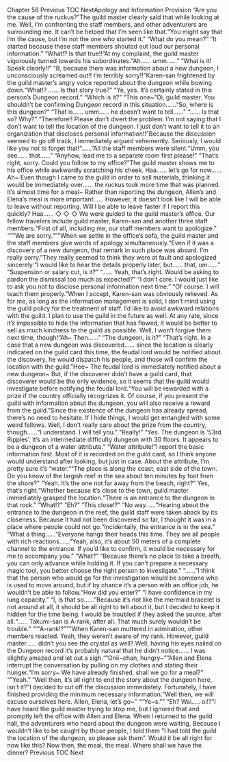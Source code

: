 Chapter 58 Previous TOC NextApology and Information Provision “Are you the cause of the ruckus?”The guild master clearly said that while looking at me. Well, I’m confronting the staff members, and other adventurers are surrounding me. It can’t be helped that I’m seen like that.“You might say that I’m the cause, but I’m not the one who started it.” “What do you mean?” “It started because these staff members shouted out loud our personal information.” “What!? Is that true!!”At my complaint, the guild master vigorously turned towards his subordinates.“Ah…… umm……” “What is it! Speak clearly!!” “B, because there was information about a new dungeon, I unconsciously screamed out!! I’m terribly sorry!!”Karen-san frightened by the guild master’s angry voice reported about the dungeon while bowing down.“What!? …… Is that story true?” “Ye, yes. It’s certainly stated in this person’s Dungeon record.” “Which is it?” “This one~”Oi, guild master. You shouldn’t be confirming Dungeon record in this situation……“So, where is this dungeon?” “That is…… umm…… he doesn’t want to tell……” “…… Is that so? Why?” “Therefore!! Please don’t divert the problem. I’m not saying that I don’t want to tell the location of the dungeon. I just don’t want to tell it to an organization that discloses personal information!!”Because the discussion seemed to go off track, I immediately argued vehemently. Seriously, I would like you not to forget that!“……”All the staff members were silent.“Umm, you see…… that……” “Anyhow, lead me to a separate room first please!” “That’s right, sorry. Could you follow to my office?”The guild master shows me to his office while awkwardly scratching his cheek. Haa…… let’s go for now…… Ah~ Even though I came to the guild in order to sell materials, thinking it would be immediately over…… the ruckus took more time that was planned. It’s almost time for a meal~ Rather than reporting the dungeon, Allen’s and Elena’s meal is more important…… However, it doesn’t look like I will be able to leave without reporting. Will I be able to leave faster if I report this quickly? Haa…… ◇ ◇ ◇ We were guided to the guild master’s office. Our fellow travelers include guild master, Karen-san and another three staff members.“First of all, including me, our staff members want to apologize.” “””We are sorry.”””When we settle in the office’s sofa, the guild master and the staff members give words of apology simultaneously.“Even if it was a discovery of a new dungeon, that remark in such place was absurd. I’m really sorry.”They really seemed to think they were at fault and apologized sincerely.“I would like to hear the details properly later, but…… that, um……” “Suspension or salary cut, is it?” “…… Yeah, that’s right. Would be asking to pardon the dismissal too much as expected?” “I don’t care. I would just like to ask you not to disclose personal information next time.” “Of course. I will teach them properly.”When I accept, Karen-san was obviously relieved. As for me, as long as the information management is solid, I don’t mind using the guild policy for the treatment of staff. I’d like to avoid awkward relations with the guild. I plan to use the guild in the future as well. At any rate, since it’s impossible to hide the information that has flowed, it would be better to sell as much kindness to the guild as possible. Well, I won’t forgive them next time, though!“Ah~ Then……” “The dungeon, is it?” “That’s right. In a case that a new dungeon was discovered…… since the location is clearly indicated on the guild card this time, the feudal lord would be notified about the discovery, he would dispatch his people, and those will confirm the location with the guild.”Hee~ The feudal lord is immediately notified about a new dungeon~ But, if the discoverer didn’t have a guild card, that discoverer would be the only evidence, so it seems that the guild would investigate before notifying the feudal lord.“You will be rewarded with a prize if the country officially recognizes it. Of course, if you present the guild with information about the dungeon, you will also receive a reward from the guild.”Since the existence of the dungeon has already spread, there’s no need to hesitate. If I hide things, I would get entangled with some weird fellows. Well, I don’t really care about the prize from the country, though……“I understand. I will tell you.” “Really!” “Yes. The dungeon is ’53rd Ripples’. It’s an intermediate difficulty dungeon with 30 floors. It appears to be a dungeon of a water attribute.” “Water attribute!”I report the basic information first. Most of it is recorded on the guild card, so I think anyone would understand after looking, but just in case. About the attribute, I’m pretty sure it’s “water.”“The place is along the coast, east side of the town. Do you know of the largish reef in the sea about ten minutes by foot from the shore?” “Yeah. It’s the one not far away from the beach, right?” Yes, that’s right.”Whether because it’s close to the town, guild master immediately grasped the location.“There is an entrance to the dungeon in that rock.” “What!?” “Eh?” “This close!?” “No way……”Hearing about the entrance to the dungeon in the reef, the guild staff were taken aback by its closeness. Because it had not been discovered so far, I thought it was in a place where people could not go.“Incidentally, the entrance is in the sea.” “What a thing……”Everyone hangs their heads this time. They are all people with rich reactions……“Yeah, also, it’s about 50 meters of a complete channel to the entrance. If you’d like to confirm, it would be necessary for me to accompany you.” “What?” “Because there’s no place to take a breath, you can only advance while holding it. If you can’t prepare a necessary magic tool, you better choose the right person to investigate.” “……”I think that the person who would go for the investigation would be someone who is used to move around, but if by chance it’s a person with an office job, he wouldn’t be able to follow.“How did you enter?” “I have confidence in my lung capacity.” “I, is that so……”Because it’s not like the mermaid bracelet is not around at all, it should be all right to tell about it, but I decided to keep it hidden for the time being. I would be troubled if they asked the source, after all.“…… Takumi-san is A-rank, after all. That much surely wouldn’t be trouble.” “””A-rank!?”””When Karen-san muttered in admiration, other members reacted. Yeah, they weren’t aware of my rank. However, guild master…… didn’t you see the crystal as well? Well, having his eyes nailed on the Dungeon record it’s probably natural that he didn’t notice…… I was slightly amazed and let out a sigh.“”Onii~chan, hungry~””Allen and Elena interrupt the conversation by pulling on my clothes and stating their hunger.“I’m sorry~ We have already finished, shall we go for a meal?” “”Yeah.” “Well then, it’s all right to end the story about the dungeon here, isn’t it?”I decided to cut off the discussion immediately. Fortunately, I have finished providing the minimum necessary information.“Well then, we will excuse ourselves here. Allen, Elena, let’s go~” “”Ye~s.”” “Eh? Wai….. oi!?”I have heard the guild master trying to stop me, but I ignored that and promptly left the office with Allen and Elena. When I returned to the guild hall, the adventurers who heard about the dungeon were waiting. Because I wouldn’t like to be caught by those people, I told them “I had told the guild the location of the dungeon, so please ask them”. Would it be all right for now like this? Now then, the meal, the meal. Where shall we have the dinner? Previous TOC Next
